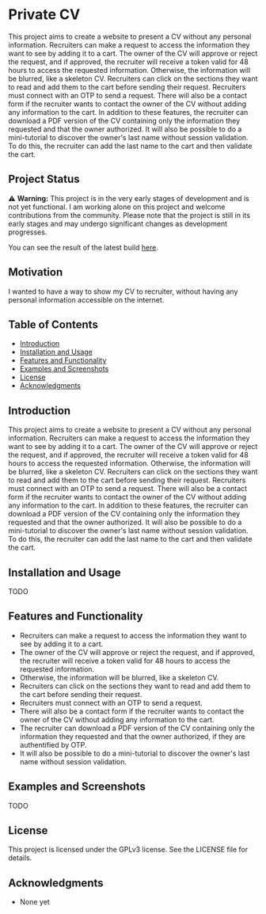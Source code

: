 # Private CV

This project aims to create a website to present a CV without any personal information. Recruiters can make a request to access the information they want to see by adding it to a cart. The owner of the CV will approve or reject the request, and if approved, the recruiter will receive a token valid for 48 hours to access the requested information. Otherwise, the information will be blurred, like a skeleton CV. Recruiters can click on the sections they want to read and add them to the cart before sending their request. Recruiters must connect with an OTP to send a request. There will also be a contact form if the recruiter wants to contact the owner of the CV without adding any information to the cart. In addition to these features, the recruiter can download a PDF version of the CV containing only the information they requested and that the owner authorized. It will also be possible to do a mini-tutorial to discover the owner's last name without session validation. To do this, the recruiter can add the last name to the cart and then validate the cart.

## Project Status

⚠️ **Warning:** This project is in the very early stages of development and is not yet functional. I am working alone on this project and welcome contributions from the community. Please note that the project is still in its early stages and may undergo significant changes as development progresses.

You can see the result of the latest build [here](https://levg34.github.io/private-cv/).

## Motivation

I wanted to have a way to show my CV to recruiter, without having any personal information accessible on the internet.

## Table of Contents

- [Introduction](#introduction)
- [Installation and Usage](#installation-and-usage)
- [Features and Functionality](#features-and-functionality)
- [Examples and Screenshots](#examples-and-screenshots)
- [License](#license)
- [Acknowledgments](#acknowledgments)

## Introduction

This project aims to create a website to present a CV without any personal information. Recruiters can make a request to access the information they want to see by adding it to a cart. The owner of the CV will approve or reject the request, and if approved, the recruiter will receive a token valid for 48 hours to access the requested information. Otherwise, the information will be blurred, like a skeleton CV. Recruiters can click on the sections they want to read and add them to the cart before sending their request. Recruiters must connect with an OTP to send a request. There will also be a contact form if the recruiter wants to contact the owner of the CV without adding any information to the cart. In addition to these features, the recruiter can download a PDF version of the CV containing only the information they requested and that the owner authorized. It will also be possible to do a mini-tutorial to discover the owner's last name without session validation. To do this, the recruiter can add the last name to the cart and then validate the cart.

## Installation and Usage

TODO

## Features and Functionality

- Recruiters can make a request to access the information they want to see by adding it to a cart.
- The owner of the CV will approve or reject the request, and if approved, the recruiter will receive a token valid for 48 hours to access the requested information.
- Otherwise, the information will be blurred, like a skeleton CV.
- Recruiters can click on the sections they want to read and add them to the cart before sending their request.
- Recruiters must connect with an OTP to send a request.
- There will also be a contact form if the recruiter wants to contact the owner of the CV without adding any information to the cart.
- The recruiter can download a PDF version of the CV containing only the information they requested and that the owner authorized, if they are authentified by OTP.
- It will also be possible to do a mini-tutorial to discover the owner's last name without session validation.

## Examples and Screenshots

TODO

## License

This project is licensed under the GPLv3 license. See the LICENSE file for details.

## Acknowledgments

- None yet
